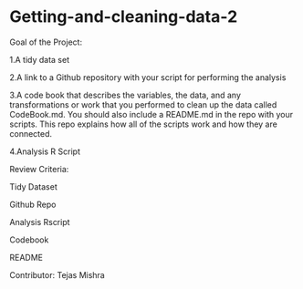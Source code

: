 # Getting-and-cleaning-data-2

Goal of the Project:

1.A tidy data set

2.A link to a Github repository with your script for performing the analysis

3.A code book that describes the variables, the data, and any transformations or work that you performed to clean up the data called CodeBook.md. You should also include a README.md in the repo with your scripts. This repo explains how all of the scripts work and how they are connected.

4.Analysis R Script


Review Criteria:

Tidy Dataset

Github Repo

Analysis Rscript

Codebook

README



Contributor: Tejas Mishra
